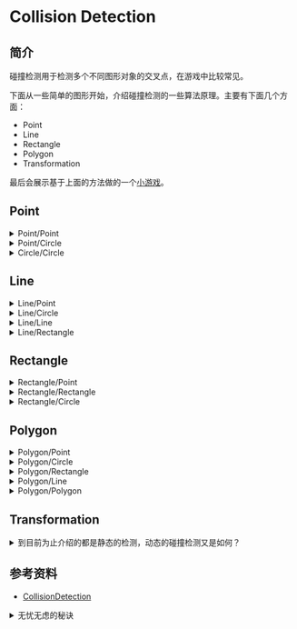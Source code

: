 # Collision Detection

## 简介


碰撞检测用于检测多个不同图形对象的交叉点，在游戏中比较常见。

下面从一些简单的图形开始，介绍碰撞检测的一些算法原理。主要有下面几个方面：
- Point
- Line
- Rectangle
- Polygon
- Transformation

最后会展示基于上面的方法做的一个[小游戏][url-lab-game]。


## Point

<details>
<summary>Point/Point</summary>

**点与点**的碰撞可以说是最基础的碰撞检测。

思路：检查它们的 X 和 Y 坐标是否一样。

[示例页面][url-lab-1]

```js
/*
 * (x1,x2) 点的坐标
 * (y1,y2) 点的坐标
 */
function checkPointPoint(x1,x2,y1,y2) {
  if (x1 == x2 && y1 == y2) {
    return true; // 发生碰撞
  } else {
    return false; // 没有碰撞
  }
}
```

</details>

<details>
<summary>Point/Circle</summary>

思路：比较点和圆心之间的距离 `distance` 是否**小于或等于**圆的半径 `r` 。

两个点之间的距离，在几何上进行转换，使用勾股定理可以得出。

[示例页面][url-lab-2]

```js
/*
 * (px,py) 点的坐标
 * (cx,cy) 圆心的坐标
 * radius 圆的半径
 */
function checkPointCircle({px,py,cx,cy,radius}) {
  const minusX = px - cx;
  const minusY = py - cy;
  const distance = Math.sqrt(minusX*minusX + minusY*minusY);
  if (distance <= radius) {
    return true; // 发生碰撞
  } else {
    return false; // 没有碰撞
  }
}
```

</details>

<details>
<summary>Circle/Circle</summary>

思路：比较两个圆心之间的距离 `distance` 是否**小于或等于**两个圆的半径之和 `r1+r2` 。

[示例页面][url-lab-3]

```js
/*
 * (c1x,c1y) 圆心的坐标
 * (c2x,c2y) 圆心的坐标
 * r1,r2 圆的半径
 */
function checkCircleCircle({c1x,c1y,c2x,c2y,r1,r2}) {
  const minusX = c1x - c2x;
  const minusY = c1y - c2y;
  const distance = Math.sqrt(minusX*minusX + minusY*minusY);
  if (distance <= r1+r2) {
    return true; // 发生碰撞
  } else {
    return false; // 没有碰撞
  }
}
```

</details>

## Line

<details>
<summary>Line/Point</summary>

**线与点**的碰撞检测，观察下面一张图：

![line-point][url-local-1]

思路：当点在线上时，到两个端点的距离之和与线的长度相同。

注意：考虑到计算的精度误差，可以设置一个误差允许范围值，这样会感觉更加自然一些。

[示例页面][url-lab-4]

```js
/*
 * (x1,y1) 线的一个端点
 * (x2,y2) 线的另一个端点
 * (px,py) 检测点的坐标
 */
function checkLinePoint({x1,y1,x2,y2,px,py}) {
  const d1 = getLen([px,py],[x2,y2]);
  const d2 = getLen([px,py],[x2,y2]);
  const lineLen = getLen([x1,y1],[x2,y2]);
  const buffer = 0.1; // 误差允许范围
  if (d1+d2 >= lineLen-buffer && d1+d2 <= lineLen+buffer) {
    return true; // 发生碰撞
  } else {
    return false; // 没有碰撞
  }
}

/*
 * 勾股定理计算两点间直线距离
 * point1 线的一个端点
 * point2 线的另一个端点
 */
function getLen(point1,point2) {
  const [x1,y2] = point1;
  const [x2,y2] = point1;
  const minusX = x2-x1;
  const minusY = y2-y1;
  const len = Math.sqrt(minusX*minusX + minusY*minusY);
  return len;
}
```

</details>

<details>
<summary>Line/Circle</summary>

思路：找到线上离圆心最近点的距离，与圆的半径进行比较。

提示：离圆心最近点，使用[矢量的点积][url-article-1]可以推导计算得出。

  <details>
  <summary>推导计算</summary>

  ```js
  /**
   *
   * a 代表线的向量
   * t 系数
   * p1 直线上任意一点
   * p0 非直线上的一点
   * pt 直线上离 p0 最近的一点
   *
   * pt = p1 + t*a  // p1 和 pt 都在直线上，存在这样成立的关系系数 t
   *
   * (a.x,a.y)*(pt.x-p0.x,pt.y-p0.y) = 0 // 垂直的向量，点积为 0
   *
   * (a.x,a.y)*( (p1+t*a).x-p0.x,(p1+t*a).y-p0.y) = 0 // 带入 pt
   *
   * a.x *(p1.x + t*a.x - p0.x) + a.y *(p1.y + t*a.y - p0.y)  = 0
   * t*(a.x*a.x + a.y*a.y) = a.x*(p0.x-p1.x)+a.y*(p0.y-p1.y)
   * t = (a.x*(p0.x-p1.x)+a.y*(p0.y-p1.y)) / ((a.x*a.x + a.y*a.y))
   *
   * 得出系数 t 的值后，代入到一开始的公式中，就可以得出 pt 的坐标
   */
  ```

  </details>

[示例页面][url-lab-5]

```js
/*
 * (x1,y1) 线的一个端点
 * (x2,y2) 线的另一个端点
 * (px,py) 圆心的坐标
 * radius  圆的半径
 */
function checkLineCircle({x1,y1,x2,y2,cx,cy,radius}) {
  // 判断圆内的情况
  const isInside1 = checkPointCircle({px:x1,py:y1,cx,cy,radius});
  const isInside2 = checkPointCircle({px:x2,py:y2,cx,cy,radius});
  if (isInside1 || isInside2) {
    return true
  }

  // 使用矢量的点积推导得出的计算方法
  const pointVectorX = x1 - x2;
  const pointVectorY = y1 - y2;
  const t = (pointVectorX*(cx - x1) + pointVectorY*(cy-y1))/(pointVectorX*pointVectorX+pointVectorY*pointVectorY);
  const closestX = x1 + t*pointVectorX;
  const closestY = y1 + t*pointVectorY;

  // 几何中矢量是无限延伸的，所以实际中要判断是否在线段上
  const isOnSegment = checkLinePoint({x1,y1,x2,y2, px:closestX,py:closestY});
  if (!isOnSegment) return false;

  const distX = closestX - cx;
  const distY = closestY - cy;
  const distance = Math.sqrt( (distX*distX) + (distY*distY) );

  if (distance <= radius) {
    return true; // 发生碰撞
  } else {
    return false; // 没有碰撞
  }
}

```

</details>

<details>
<summary>Line/Line</summary>

思路：在坐标系里面，直线都可以使用二元一次方程表示，当直线方程的系数满足一定条件时，就一定会相交。

[示例页面][url-lab-6]

```js
/*
 * (x1,y1) 线1的一个端点
 * (x2,y2) 线1的另一个端点
 * (x3,y3) 线2的一个端点
 * (x4,y4) 线2的另一个端点
 */
function checkLineLine({x1,y1,x2,y2,x3,y3,x4,y4}) {
  // 根据两个点可以得出直线的方程，拿到系数
  const t1 = ((x4-x3)*(y1-y3) - (y4-y3)*(x1-x3)) / ((y4-y3)*(x2-x1) - (x4-x3)*(y2-y1));
  const t2 = ((x2-x1)*(y1-y3) - (y2-y1)*(x1-x3)) / ((y4-y3)*(x2-x1) - (x4-x3)*(y2-y1));

  // 直线相交的条件
  if (t1 >= 0 && t1 <= 1 && t2 >= 0 && t2 <= 1) {
    return true; // 发生碰撞
  } else {
    return false; // 没有碰撞
  }
}
```

</details>

<details>
<summary>Line/Rectangle</summary>

思路：**直线与矩形**的碰撞检测，可以转换为直线与矩形四条边的碰撞检测。

[示例页面][url-lab-7]

```js
/*
 * (x1,y1) 线的一个端点
 * (x2,y2) 线的另一个端点
 * (rx,ry) 矩形顶点坐标
 * rw 矩形宽度
 * rh  矩形高度
 */
function checkLineRectangle({x1,y1,x2,y2,rx,ry,rw,rh}) {
  const isLeftCollision =   checkLineLine(x1,y1,x2,y2, x3:rx,y3:ry,x4:rx, y4:ry+rh);
  const isRightCollision =  checkLineLine(x1,y1,x2,y2, x3:rx+rw,y3:ry, x4:rx+rw,y4:ry+rh);
  const isTopCollision =    checkLineLine(x1,y1,x2,y2, x3:rx,y3:ry, x4:rx+rw,y4:ry);
  const isBottomCollision = checkLineLine(x1,y1,x2,y2, x3:rx,y3:ry+rh, x4:rx+rw,y4:ry+rh);

  if (isLeftCollision || isRightCollision || isTopCollision || isBottomCollision ) {
    return true; // 发生碰撞
  } else {
    return false; // 没有碰撞
  }
}
```

</details>

## Rectangle
<details>
<summary>Rectangle/Point</summary>

思路：点的坐标是否在矩形的坐标范围之内。

[示例页面][url-lab-8]

```js
/*
 * (px,py) 点的坐标
 * (rx,ry) 矩形顶点的坐标
 * rw 矩形的宽度
 * rh 矩形的高度
 */
function checkRectanglePoint({px,py,rx,ry,rw,rh}) {
  const isTrue = px >= rx && // 左边界
                 px <= rx + rw && // 右边界
                 py >= ry && // 上边界
                 py <= ry + rh; // 下边界
  if (isTrue) {
    return true; // 发生碰撞
  } else {
    return false; // 没有碰撞
  }
}
```

</details>

<details>
<summary>Rectangle/Rectangle</summary>

**矩形与矩形**的碰撞检测，看下面一张图：

![rect-rect][url-local-2]

思路：根据点的坐标比较。

[示例页面][url-lab-9]

```js
/*
 * (px,py) 点的坐标
 * (rx,ry) 矩形顶点的坐标
 * rw 矩形的宽度
 * rh 矩形的高度
 */
function checkRectanglePoint({px,py,rx,ry,rw,rh}) {
  const isTrue = px >= rx && // 左边界
                 px <= rx + rw && // 右边界
                 py >= ry && // 上边界
                 py <= ry + rh; // 下边界
  if (isTrue) {
    return true; // 发生碰撞
  } else {
    return false; // 没有碰撞
  }
}
```

</details>

<details>
<summary>Rectangle/Circle</summary>

思路：
1. 首先要确定圆处于矩形那个边界；
2. 然后在边界上确定与圆心距离最短的点；
3. 最后使用勾股定理计算出距离，与圆心半径进行比较。


[示例页面][url-lab-10]

```js
/*
 * (cx,cy) 圆心的坐标
 * radius 圆的半径
 * (rx,ry) 矩形顶点的坐标
 * rw 矩形的宽度
 * rh 矩形的高度
 */
function checkRectangleCircle({cx,cy,radius,rx,ry,rw,rh}) {
  let nearestX = cx,nearestY = cy; // 初始化边界上离圆心最近的点坐标
  if (cx < rx) {
    nearestX = rx;
  } else if (cx > rx + rw) {
    nearestX = rx + rw;
  }
  if (cy < ry) {
    nearestY = ry;
  } else if (cy > ry + rh) {
    nearestY = ry + rh;
  }
  const distX = cx-nearestX;
  const distY = cy-nearestY;
  const distance = Math.sqrt( (distX*distX) + (distY*distY) );

  if (distance <= radius) {
    return true; // 发生碰撞
  } else {
    return false; // 没有碰撞
  }
}
```

</details>


## Polygon
<details>
<summary>Polygon/Point</summary>

思路：**多边形与点**的碰撞检测，需要每一条边与点进行检测，才能确定是否产生了碰撞。


[示例页面][url-lab-11]

```js
/*
 * points 多边形顶点坐标，形式为 [[x1,y1],[x2,y2]]
 * (px,py) 检测点坐标
 */
function checkPolygonPoint({points,px,py}) {
  let collision = false;
  const pointsLen = points.length;

  for (let index = 0; index < pointsLen; index++) {
    const currentPoint = points[index];
    const next = index === pointsLen-1 ? 0:index+1;
    const nextPoint = points[next];
    const [cx,cy] = currentPoint;
    const [nx,ny] = nextPoint;
    // 乔丹曲线定理
    const judgeX = px < (nx-cx)*(py-cy) / (ny-cy)+cx;
    const judgeY = (cy >= py && ny < py) || (cy < py && ny >= py);
    if (judgeX && judgeY) {
      collision = !collision;
    }
  }

  return collision;
}
```

</details>


<details>
<summary>Polygon/Circle</summary>

思路：**多边形与圆**的碰撞检测，可以分解为多边形的边与圆的碰撞检测，只要有一条边产生了碰撞，就可以进行判定。

这个时候可以使用之前介绍的关于 **Line/Circle** 检测的方法。

[示例页面][url-lab-12]

```js
/*
 * points 多边形顶点坐标，形式为 [[x1,y1],[x2,y2]]
 * (cx,cy) 圆心坐标
 * radius 圆半径
 */
function checkPolygonCircle({points,cx,cy,radius}) {
  const pointsLen = points.length;

  for (let index = 0; index < pointsLen; index++) {
    const currentPoint = points[index];
    const next = index === pointsLen-1 ? 0:index+1;
    const nextPoint = points[next];
    const [x1,y1] = currentPoint;
    const [x2,y2] = nextPoint;
    const collision = checkLineCircle({x1,y1,x2,y2,cx,cy,radius});
    if (collision) {
      return true;
    }
  }

  return false;
}
```

</details>

<details>
<summary>Polygon/Rectangle</summary>

思路：**多边形与矩形**的碰撞检测，可以分解为多边形的边与矩形的碰撞检测，只要有一条边产生了碰撞，就可以进行判定。

这个时候可以使用之前介绍的关于 **Line/Rectangle** 检测的方法。

[示例页面][url-lab-13]

```js
/*
 * points 多边形顶点坐标，形式为 [[x1,y1],[x2,y2]]
 * (rx,ry) 矩形左上角顶点坐标
 * rw 矩形宽度
 * rh 矩形高度
 */
function checkPolygonRectangle({points,rx,ry,rw,rh}) {
  const pointsLen = points.length;

  for (let index = 0; index < pointsLen; index++) {
    const currentPoint = points[index];
    const next = index === pointsLen-1 ? 0:index+1;
    const nextPoint = points[next];
    const [x1,y1] = currentPoint;
    const [x2,y2] = nextPoint;
    const collision = checkLineRectangle({x1,y1,x2,y2,rx,ry,rw,rh});
    if (collision) {
      return true;
    }
  }

  return false;

}
```

</details>





<details>
<summary>Polygon/Line</summary>

思路：**多边形与直线**的碰撞检测，可以分解为多边形的边与直线的碰撞检测，只要有一条边产生了碰撞，就可以进行判定。

这个时候可以使用之前介绍的关于 **Line/Line** 检测的方法。

[示例页面][url-lab-14]

```js
/*
 * points 多边形顶点坐标，形式为 [[x1,y1],[x2,y2]]
 * (x1,y1) 直线线端点坐标
 * (x2,y2) 直线另一个端点坐标
 */
function checkPolygonLine({points,x1,y1,x2,y2}) {
  const pointsLen = points.length;

  for (let index = 0; index < pointsLen; index++) {
    const currentPoint = points[index];
    const next = index === pointsLen-1 ? 0:index+1;
    const nextPoint = points[next];
    const [x3,y3] = currentPoint;
    const [x4,y4] = nextPoint;

    const collision = checkLineLine({x1,y1,x2,y2,x3,y3,x4,y4});
    if (collision) {
      return true;
    }
  }

  return false;

}
```

</details>

<details>
<summary>Polygon/Polygon</summary>

思路：**多边形与多边形**的碰撞检测，检测一个多边形任意边是否与另外一个多边形的任意边产生碰撞。

这个时候可以使用前面介绍的关于 **Polygon/Line** 检测的方法。

[示例页面][url-lab-15]

```js
/*
 * points1 多边形1顶点坐标，形式为 [[x1,y1],[x2,y2]]
 * points2 多边形2顶点坐标，形式为 [[x1,y1],[x2,y2]]
 */
function checkPolygonPolygon({points1,points2}) {
  const pointsLen = points1.length;

  for (let index = 0; index < pointsLen; index++) {
    const currentPoint = points1[index];
    const next = index === pointsLen-1 ? 0:index+1;
    const nextPoint = points1[next];
    const [x1,y1] = currentPoint;
    const [x2,y2] = nextPoint;
    const collision = checkPolygonLine({points:points2,x1,y1,x2,y2});
    if (collision) {
      return true;
    }
  }

  return false;

}
```

</details>

## Transformation

<details>
<summary>到目前为止介绍的都是静态的检测，动态的碰撞检测又是如何？</summary>

思路：基于 canvas 的动画原理是每隔一段时间进行重绘，所以在检测的时候，实际上是在特定的时刻，进行静态的碰撞检测，所以之前介绍的方法同样适用。

关键之一是如何获取相关点动态变化的坐标，下面以平移的动画效果为例进行说明。

在 canvas 上进行绘制时，都是基于坐标系进行定位，画布左上角为坐标系原点，水平向右为 X 轴正方向，垂直向下为 Y 轴正方向。绘制一个矩形 `rect(20, 20, 40, 40)` ，在坐标系上是这样的：

![origin][url-local-3]

如果想要水平向右移动 60 像素，垂直向下移动 80 像素，可以直接进行坐标相加：`rect(20 + 60, 20 + 80, 40, 40)` 。

![new-coord][url-local-4]

但还有另外一种更有趣的方式：**移动整个坐标轴**。如果把整个坐标轴水平向右移动 60 像素，垂直向下移动 80 像素，在视觉上是完全一样的。 canvas 的 `translate` 方法就是使用这种方式。

![moved-grid][url-local-5]

从上图可以发现，这种方式不用考虑矩形的坐标变化，在处理比较复杂的图形时，会方便很多。

[示例页面][url-lab-16]

</details>


## <a name="reference"></a> 参考资料
- [CollisionDetection][url-github-1]

[url-github-1]:https://github.com/jeffThompson/CollisionDetection

[url-article-1]:https://www.shuxuele.com/algebra/vectors-dot-product.html

[url-lab-1]:https://xxholic.github.io/lab/blog/58/point-point.html
[url-lab-2]:https://xxholic.github.io/lab/blog/58/point-circle.html
[url-lab-3]:https://xxholic.github.io/lab/blog/58/circle-circle.html
[url-lab-4]:https://xxholic.github.io/lab/blog/60/line-point.html
[url-lab-5]:https://xxholic.github.io/lab/blog/60/line-circle.html
[url-lab-6]:https://xxholic.github.io/lab/blog/60/line-line.html
[url-lab-7]:https://xxholic.github.io/lab/blog/60/line-rectangle.html
[url-lab-8]:https://xxholic.github.io/lab/blog/59/rectangle-point.html
[url-lab-9]:https://xxholic.github.io/lab/blog/59/rectangle-rectangle.html
[url-lab-10]:https://xxholic.github.io/lab/blog/59/rectangle-circle.html
[url-lab-11]:https://xxholic.github.io/lab/blog/61/polygon-point.html
[url-lab-12]:https://xxholic.github.io/lab/blog/61/polygon-circle.html
[url-lab-13]:https://xxholic.github.io/lab/blog/61/polygon-rectangle.html
[url-lab-14]:https://xxholic.github.io/lab/blog/61/polygon-line.html
[url-lab-15]:https://xxholic.github.io/lab/blog/61/polygon-polygon.html
[url-lab-16]:https://xxholic.github.io/lab/blog/63/translate-rotate.html

[url-lab-game]:https://xxholic.github.io/lab/blog/cast-money/index.html

[url-local-1]:./images/collision-detection/line-point.jpg
[url-local-2]:./images/collision-detection/rect-rect.jpg
[url-local-3]:./images/collision-detection/original.png
[url-local-4]:./images/collision-detection/new-coord.png
[url-local-5]:./images/collision-detection/moved-grid.png

<details>
<summary>无忧无虑的秘诀</summary>

![poster][url-local-poster]

</details>

[url-local-poster]:./images/collision-detection/poster.png